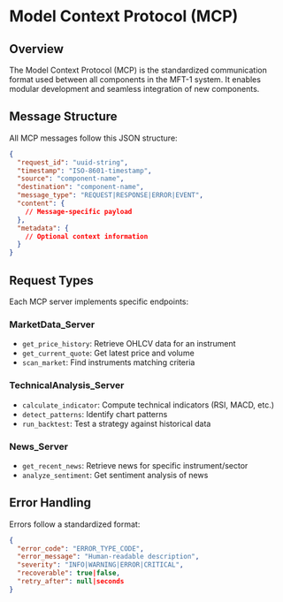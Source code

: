 # Model Context Protocol (MCP)

## Overview
The Model Context Protocol (MCP) is the standardized communication format used between all components in the MFT-1 system. It enables modular development and seamless integration of new components.

## Message Structure
All MCP messages follow this JSON structure:

```json
{
  "request_id": "uuid-string",
  "timestamp": "ISO-8601-timestamp",
  "source": "component-name",
  "destination": "component-name",
  "message_type": "REQUEST|RESPONSE|ERROR|EVENT",
  "content": {
    // Message-specific payload
  },
  "metadata": {
    // Optional context information
  }
}
```

## Request Types
Each MCP server implements specific endpoints:

### MarketData_Server
- `get_price_history`: Retrieve OHLCV data for an instrument
- `get_current_quote`: Get latest price and volume
- `scan_market`: Find instruments matching criteria

### TechnicalAnalysis_Server
- `calculate_indicator`: Compute technical indicators (RSI, MACD, etc.)
- `detect_patterns`: Identify chart patterns
- `run_backtest`: Test a strategy against historical data

### News_Server
- `get_recent_news`: Retrieve news for specific instrument/sector
- `analyze_sentiment`: Get sentiment analysis of news

## Error Handling
Errors follow a standardized format:

```json
{
  "error_code": "ERROR_TYPE_CODE",
  "error_message": "Human-readable description",
  "severity": "INFO|WARNING|ERROR|CRITICAL",
  "recoverable": true|false,
  "retry_after": null|seconds
}
```